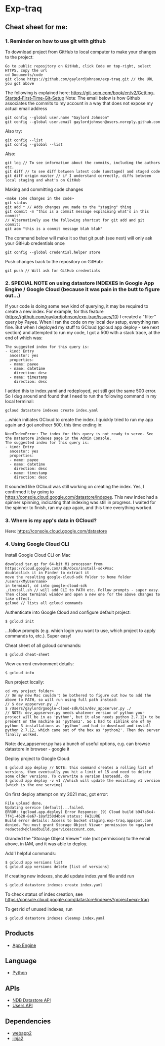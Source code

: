# Exp-traq

## Cheat sheet for me:

### 1. Reminder on how to use git with github

To download project from GitHub to local computer to make your changes to the project:
```
Go to public repository on GitHub, click Code on top-right, select HTTPS, copy the url
cd Documents/code
git clone https://github.com/gaylordjohnson/exp-traq.git // the URL you got above
```

The following is explained here: https://git-scm.com/book/en/v2/Getting-Started-First-Time-Git-Setup
Note: The email below is how Github associates the commits to my account in a way that does not expose my actual email address
```
git config --global user.name "Gaylord Johnson" 
git config --global user.email gaylordjohnson@users.noreply.github.com
```

Also try:
```
git config --list
git config --global --list
```

Also:
```
git log // To see information about the commits, including the authors etc.
git diff // to see diff between latest code (unstaged) and staged code
git diff origin master // if I understand correctly, diffs between local staging and what's on GitHub
```

Making and committing code changes
```
<make some changes in the code>
git status
git add * // Adds changes you made to the "staging" thing
git commit -m "this is a commit message explaining what's in this commit"
// Alternatively use the following shortcut for git add and git commit:
git acm "this is a commit message blah blah"
```

The command below will make it so that git push (see next) will only ask your GitHub credentials once
```
git config --global credential.helper store
```

Push changes back to the repository on GitHub:
```
git push // Will ask for GitHub credentials 
```

### 2. SPECIAL NOTE on using datastore INDEXES in Google App Engine / Google Cloud (because it was pain in the butt to figure out...)

If your code is doing some new kind of querying, it may be required to create a new index. For example, for this feature (https://github.com/gaylordjohnson/exp-traq/issues/10) I created a "filter"
query by Payee. When I ran the code on my local dev setup, everything ran fine. But when I deployed my stuff to GCloud (gcloud app deploy - see next section) and attempted to run my code, I got a 500 with a stack trace, at the end of which was:
```
The suggested index for this query is:
- kind: Entry
  ancestor: yes
  properties:
  - name: payee
  - name: datetime
    direction: desc
  - name: timestamp
    direction: desc
```
I added this to index.yaml and redeployed, yet still got the same 500 error. So I dug around and found that I need to run the following command in my local terminal:
```
gcloud datastore indexes create index.yaml
```
...which initiates GCloud to create the index. I quickly tried to run my app again and got anotheer 500, this time ending in:
```
NeedIndexError: The index for this query is not ready to serve. See the Datastore Indexes page in the Admin Console.
The suggested index for this query is:
- kind: Entry
  ancestor: yes
  properties:
  - name: payee
  - name: datetime
    direction: desc
  - name: timestamp
    direction: desc
```
It sounded like GCloud was still working on creating the index. Yes, I confirmed it by going to https://console.cloud.google.com/datastore/indexes. This new index had a spinner spinning, indicating that indexing was still in progress. I waited for the spinner to finish, ran my app again, and this time everything worked.

### 3. Where is my app's data in GCloud?

Here: https://console.cloud.google.com/datastore

### 4. Using Google Cloud CLI

Install Google Cloud CLI on Mac
```
download tar.gz for 64-bit M1 processor from https://cloud.google.com/sdk/docs/install-sdk#mac
doubleclick it in Finder to extract it
move the resulting google-cloud-sdk folder to home folder /users/<MyUsername>
in terminal, cd into google-cloud-sdk
./install.sh // will add CLI to PATH etc. Follow prompts - super easy.
Then close terminal window and open a new one for the above changes to take effect. 
gcloud // lists all gcloud commands
```

Authenticate into Google Cloud and configure default project:
```
$ gcloud init 
```
...follow prompts (e.g. which login you want to use, which project to apply commands to, etc.). Super easy!

Cheat sheet of all gcloud commands:
```
$ gcloud cheat-sheet
```

View current environment details:
```
$ gcloud info
```

Run project locally:
```
cd <my project folder>
// On my new Mac couldn't be bothered to figure out how to add the above to PATH, so will run using full path instead:
// $ dev_appserver.py ./
$ /Users/gaylord/google-cloud-sdk/bin/dev_appserver.py ./
// NOTE: dev_appserver.py needs whatever version of python your project will be in as 'python', but it also needs python 2.7.12+ to be present on the machine as 'python2'. So I had to simlink one of my python 3 installations as 'python' and had to download and install python 2.7.12, which came out of the box as 'python2'. Then dev server finally worked.
```
Note: dev_appserver.py has a bunch of useful options, e.g. can browse datastore in browser - google it

Deploy project to Google Cloud:
```
$ gcloud app deploy // NOTE: this command creates a rolling list of versions, then eventually you hit a limit of 15 and need to delete some older versions. To overwrite a version insteadd, do
$ gcloud app deploy -v v1 //which will update the exsisting v1 version (which is the one serving)
```
On first deploy attempt on my 2021 mac, got error:
```
File upload done.
Updating service [default]...failed.                                                                                                                         
ERROR: (gcloud.app.deploy) Error Response: [9] Cloud build b947a5c4-7f41-4620-8e67-18af250d4be4 status: FAILURE
Build error details: Access to bucket staging.exp-traq.appspot.com denied. You must grant Storage Object Viewer permission to <gaylord redacted>@cloudbuild.gserviceaccount.com.
```
Granded the "Storage Object Viewer" role (not permission) to the email above, in IAM, and it was able to deploy.

Add'l helpful commands:
```
$ gcloud app versions list
$ gcloud app versions delete [list of versions]
```

If creating new indexes, should update index.yaml file andd run
```
$ gcloud datastore indexes create index.yaml
```
To check status of index creation, see https://console.cloud.google.com/datastore/indexes?project=exp-traq

To get rid of unused indexes, run
```
$ gcloud datastore indexes cleanup index.yaml
```


## Products
- [App Engine][1]

## Language
- [Python][2]

## APIs
- [NDB Datastore API][3]
- [Users API][4]

## Dependencies
- [webapp2][5]
- [jinja2][6]

[1]: https://developers.google.com/appengine
[2]: https://python.org
[3]: https://developers.google.com/appengine/docs/python/ndb/
[4]: https://developers.google.com/appengine/docs/python/users/
[5]: http://webapp-improved.appspot.com/
[6]: http://jinja.pocoo.org/docs/
